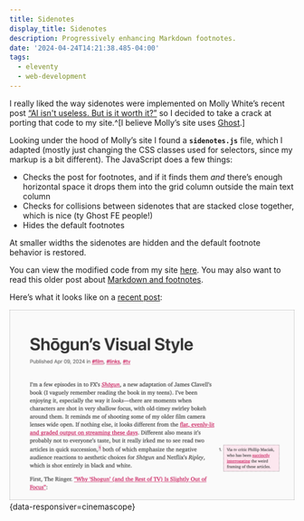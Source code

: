 ```yaml
---
title: Sidenotes
display_title: Sidenotes
description: Progressively enhancing Markdown footnotes.
date: '2024-04-24T14:21:38.485-04:00'
tags:
  - eleventy
  - web-development
---
```


I really liked the way sidenotes were implemented on Molly White’s recent post [“AI isn't useless. But is it worth it?”](https://www.citationneeded.news/ai-isnt-useless/) so I decided to take a crack at porting that code to my site.^[I believe Molly’s site uses [Ghost](https://ghost.org/).]

Looking under the hood of Molly’s site I found a **`sidenotes.js`** file, which I adapted (mostly just changing the CSS classes used for selectors, since my markup is a bit different). The JavaScript does a few things:

* Checks the post for footnotes, and if it finds them *and* there’s enough horizontal space it drops them into the grid column outside the main text column
* Checks for collisions between sidenotes that are stacked close together, which is nice (ty Ghost FE people!)
* Hides the default footnotes

At smaller widths the sidenotes are hidden and the default footnote behavior is restored.

You can view the modified code from my site [here](https://github.com/dirtystylus/eleventy-test/blob/master/js/sidenotes.js). You may also want to read this older post about [Markdown and footnotes](/posts/eleventy-markdown-and-footnotes/).

Here’s what it looks like on a [recent post](/posts/shogun-visual-style/):

!["A screenshot of a blog post which features sidenotes. The sidenote is highlighted with a pale pink color."](sidenotes.png){data-responsiver=cinemascope}